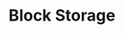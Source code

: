 ---
title: "Block Storage"
description: "A low-latency storage option that stores data in fixed-size blocks, ideal for databases and high-performance applications."
cardImage: ""
weight: 6
---